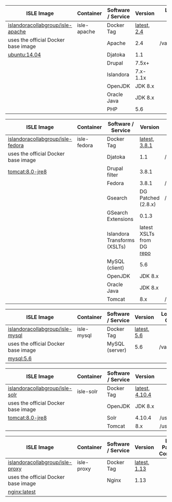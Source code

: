 | ISLE Image                          | Container    | Software / Service | Version       | Logs Path on Container |
| ------------                        | ------------ | ------------       | ------------- | -------------          |
| [islandoracollabgroup/isle-apache](https://hub.docker.com/r/islandoracollabgroup/isle-apache/) | isle-apache  | Docker Tag | [latest, 2.4](https://github.com/Islandora-Collaboration-Group/ISLE/blob/master/apache/Dockerfile) |                        |
| uses the official Docker base image |              | Apache             | 2.4           | /var/log/apache2/      |
| [ubuntu:14.04](https://hub.docker.com/_/ubuntu/) | | Djatoka            | 1.1           |                        |
|                                     |              | Drupal             | 7.5x+         |                        |
|                                     |              | Islandora          | 7.x-1.1x      |                        |
|                                     |              | OpenJDK            | JDK 8.x       |                        |
|                                     |              | Oracle Java        | JDK 8.x       |                        |
|                                     |              | PHP                | 5.6           |                        |


| ISLE Image                          | Container    | Software / Service | Version       | Logs Path on Container |
| ------------                        | ------------ | ------------       | ------------- | -------------          |
| [islandoracollabgroup/isle-fedora](https://hub.docker.com/r/islandoracollabgroup/isle-fedora/) | isle-fedora | Docker Tag | [latest, 3.8.1](https://github.com/Islandora-Collaboration-Group/ISLE/blob/master/fedora/Dockerfile) |
| uses the official Docker base image |              | Djatoka      | 1.1           | /usr/local/tomcat/logs/djatoka.log                                                   |
| [tomcat:8.0-jre8](https://hub.docker.com/_/tomcat/)|  |Drupal filter              | 3.8.1              |                                                                 |
|                                     |              | Fedora                       | 3.8.1              | /usr/local/fedora/server/logs/fedora.log                        |
|                                     |              | Gsearch                      | DG Patched (2.8.x) | /usr/local/fedora/server/logs/fedoragsearch.daily.log           |
|                                     |              | GSearch Extensions           | 0.1.3              |                                                                 |
|                                     |              | Islandora Transforms (XSLTs) | latest XSLTs from DG [repo](https://github.com/discoverygarden/islandora_transforms) |
|                                     |              | MySQL (client)               | 5.6                |                                                                 |
|                                     |              | OpenJDK                      | JDK 8.x            |                                                                 |
|                                     |              | Oracle Java                  | JDK 8.x            |                                                                 |
|                                     |              | Tomcat                       | 8.x                | /usr/local/tomcat/logs/                                         |


| ISLE Image                          | Container    | Software / Service | Version            | Logs Path on Container |
| ------------                        | ------------ | ------------       | -------------      | -------------          |
| [islandoracollabgroup/isle-mysql](https://hub.docker.com/r/islandoracollabgroup/isle-mysql/) | isle-mysql | Docker Tag | [latest, 5.6](https://github.com/Islandora-Collaboration-Group/ISLE/blob/master/mysql/Dockerfile) | |
|  uses the official Docker base image |             | MySQL (server)     | 5.6                | /var/log/mysql/  |
| [mysql:5.6](https://hub.docker.com/_/mysql/)|      |                    |                    |                  |

| ISLE Image                          | Container    | Software / Service | Version         | Logs Path on Container          |
| ------------                        | ------------ | ------------       | -------------   | -------------                   |
| [islandoracollabgroup/isle-solr](https://hub.docker.com/r/islandoracollabgroup/isle-solr/)| isle-solr | Docker Tag | [latest, 4.10.4](https://github.com/Islandora-Collaboration-Group/ISLE/blob/master/solr/Dockerfile)  |                                 |
| uses the official Docker base image |              | OpenJDK            | JDK 8.x         |                                 |
| [tomcat:8.0-jre8](https://hub.docker.com/_/tomcat/)| | Solr             | 4.10.4          | /usr/local/tomcat/logs/solr.log |
|                                     |              | Tomcat             | 8.x             | /usr/local/tomcat/logs/         |

| ISLE Image                          | Container    | Software / Service | Version       | Logs Path on Container |
| ------------                        | ------------ | ------------       | ------------- | -------------          |
| [islandoracollabgroup/isle-proxy](https://hub.docker.com/r/islandoracollabgroup/isle-proxy/) | isle-proxy | Docker Tag | [latest, 1.13](https://github.com/Islandora-Collaboration-Group/ISLE/blob/master/proxy/Dockerfile) |                        |
| uses the official Docker base image |              | Nginx              | 1.13          |                        |
| [nginx:latest](https://hub.docker.com/_/nginx/)    |                    |               |                        |
